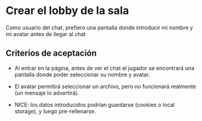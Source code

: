 # Crear el lobby de la sala

Como usuario del chat, prefiero una pantalla donde introducir mi nombre y mi avatar antes de llegar al chat

## Criterios de aceptación

* Al entrar en la página, antes de ver el chat el jugador se encontrará una pantalla donde poder seleccionar su nombre y avatar.

* El avatar permitirá seleccionar un archivo, pero no funcionará realmente (un mensaje lo advertirá).

* NICE: los datos introducidos podrían guardarse (cookies o local storage), y luego pre-rellenarse.

